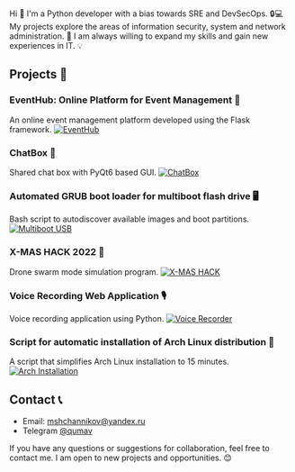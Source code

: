 Hi 👋 I'm a Python developer with a bias towards SRE and DevSecOps. 🔒💻 My projects explore the areas of information security, system and network administration. 🚀 I am always willing to expand my skills and gain new experiences in IT. 💡

## Projects 📂

### EventHub: Online Platform for Event Management 📅
An online event management platform developed using the Flask framework.
[![EventHub](https://github.com/GoldenEagle74/Flask-Project/raw/main/screenshot.png)](https://github.com/GoldenEagle74/Flask-Project)

### ChatBox 💬
Shared chat box with PyQt6 based GUI.
[![ChatBox](https://github.com/GoldenEagle74/Chat_Project/raw/main/screenshot.png)](https://github.com/GoldenEagle74/Chat_Project)

### Automated GRUB boot loader for multiboot flash drive 🖥️
Bash script to autodiscover available images and boot partitions.
[![Multiboot USB](https://github.com/GoldenEagle74/multiboot_usb/raw/main/screenshot.png)](https://github.com/GoldenEagle74/multiboot_usb)

### X-MAS HACK 2022 🎅
Drone swarm mode simulation program.
[![X-MAS HACK](https://github.com/GoldenEagle74/X-MAS_HACK/raw/main/screenshot.png)](https://github.com/GoldenEagle74/X-MAS_HACK)

### Voice Recording Web Application 🎙️
Voice recording application using Python.
[![Voice Recorder](https://github.com/GoldenEagle74/Voice_recorder/raw/main/screenshot.png)](https://github.com/GoldenEagle74/Voice_recorder)

### Script for automatic installation of Arch Linux distribution 🐧
A script that simplifies Arch Linux installation to 15 minutes.
[![Arch Installation](https://github.com/GoldenEagle74/Arch_Installation/raw/main/screenshot.png)](https://github.com/GoldenEagle74/Arch_Installation)

## Contact 📞

- Email: mshchannikov@yandex.ru
- Telegram [@qumav](https://t.me/qumav)

If you have any questions or suggestions for collaboration, feel free to contact me. I am open to new projects and opportunities. 😊
